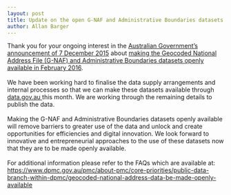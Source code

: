 ```yaml
---
layout: post
title: Update on the open G-NAF and Administrative Boundaries datasets
author: Allan Barger
---
```


<p>Thank you for your ongoing interest in the <a href="http://www.pm.gov.au/media/2015-12-07/driving-innovation-through-procurement-cyber-security-and-open-data">Australian Government’s announcement of 7 December 2015</a> about <a href="/news-media/blog/geocoded-national-address-data-be-made-openly-available">making the Geocoded National Address File (G-NAF) and Administrative Boundaries datasets openly available in February 2016</a>.<br>&nbsp;<br>We have been working hard to finalise the data supply arrangements and internal processes so that we can make these datasets available through <a href="http://data.gov.au">data.gov.au </a>this month. We are working through the remaining details to publish the data.<br>&nbsp;<br>Making the G-NAF and Administrative Boundaries datasets openly available will remove barriers to greater use of the data and unlock and create opportunities for efficiencies and digital innovation. We look forward to innovative and entrepreneurial approaches to the use of these datasets now that they are to be made openly available.<br>&nbsp;<br>For additional information please refer to the FAQs which are available at: <a href="https://www.dpmc.gov.au/pmc/about-pmc/core-priorities/public-data-branch-within-dpmc/geocoded-national-address-data-be-made-openly-available">https://www.dpmc.gov.au/pmc/about-pmc/core-priorities/public-data-branch-within-dpmc/geocoded-national-address-data-be-made-openly-available</a>&#8203;</p>


